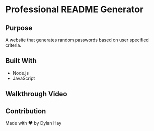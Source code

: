 # Professional README Generator

## Purpose
A website that generates random passwords based on user specified criteria.

## Built With
* Node.js
* JavaScript

## Walkthrough Video


## Contribution
Made with ❤️ by Dylan Hay

